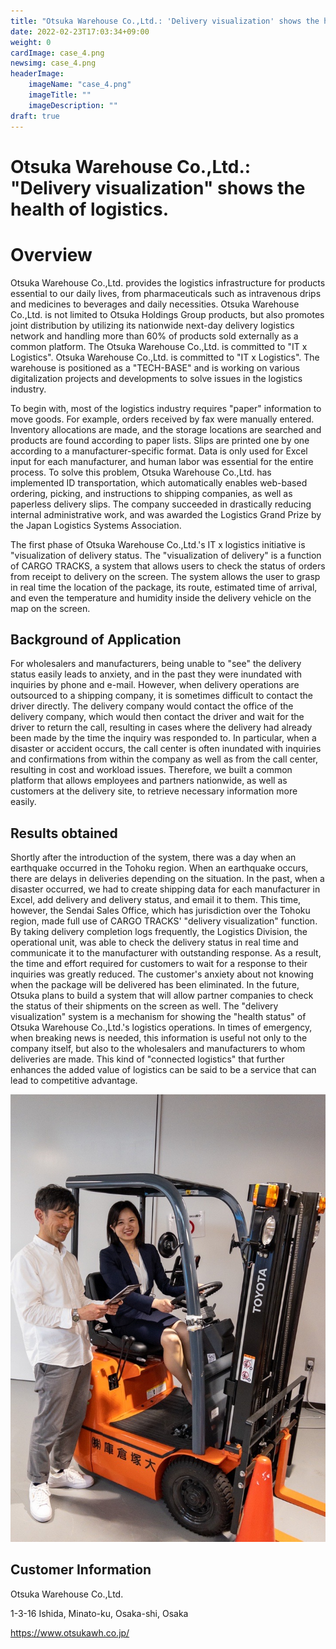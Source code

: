 ```yaml
---
title: "Otsuka Warehouse Co.,Ltd.: 'Delivery visualization' shows the health of logistics."
date: 2022-02-23T17:03:34+09:00
weight: 0
cardImage: case_4.png
newsimg: case_4.png
headerImage:
    imageName: "case_4.png"
    imageTitle: ""
    imageDescription: ""
draft: true
---
```



# Otsuka Warehouse Co.,Ltd.: "Delivery visualization" shows the health of logistics.

# Overview
Otsuka Warehouse Co.,Ltd. provides the logistics infrastructure for products essential to our daily lives, from pharmaceuticals such as intravenous drips and medicines to beverages and daily necessities. Otsuka Warehouse Co.,Ltd. is not limited to Otsuka Holdings Group products, but also promotes joint distribution by utilizing its nationwide next-day delivery logistics network and handling more than 60% of products sold externally as a common platform. The Otsuka Warehouse Co.,Ltd. is committed to "IT x Logistics".
Otsuka Warehouse Co.,Ltd. is committed to "IT x Logistics". The warehouse is positioned as a "TECH-BASE" and is working on various digitalization projects and developments to solve issues in the logistics industry.

To begin with, most of the logistics industry requires "paper" information to move goods. For example, orders received by fax were manually entered. Inventory allocations are made, and the storage locations are searched and products are found according to paper lists. Slips are printed one by one according to a manufacturer-specific format. Data is only used for Excel input for each manufacturer, and human labor was essential for the entire process. To solve this problem, Otsuka Warehouse Co.,Ltd. has implemented ID transportation, which automatically enables web-based ordering, picking, and instructions to shipping companies, as well as paperless delivery slips. The company succeeded in drastically reducing internal administrative work, and was awarded the Logistics Grand Prize by the Japan Logistics Systems Association.

The first phase of Otsuka Warehouse Co.,Ltd.'s IT x logistics initiative is "visualization of delivery status. The "visualization of delivery" is a function of CARGO TRACKS, a system that allows users to check the status of orders from receipt to delivery on the screen. The system allows the user to grasp in real time the location of the package, its route, estimated time of arrival, and even the temperature and humidity inside the delivery vehicle on the map on the screen.



## Background of Application
For wholesalers and manufacturers, being unable to "see" the delivery status easily leads to anxiety, and in the past they were inundated with inquiries by phone and e-mail. However, when delivery operations are outsourced to a shipping company, it is sometimes difficult to contact the driver directly. The delivery company would contact the office of the delivery company, which would then contact the driver and wait for the driver to return the call, resulting in cases where the delivery had already been made by the time the inquiry was responded to. In particular, when a disaster or accident occurs, the call center is often inundated with inquiries and confirmations from within the company as well as from the call center, resulting in cost and workload issues. Therefore, we built a common platform that allows employees and partners nationwide, as well as customers at the delivery site, to retrieve necessary information more easily.



## Results obtained
Shortly after the introduction of the system, there was a day when an earthquake occurred in the Tohoku region. When an earthquake occurs, there are delays in deliveries depending on the situation. In the past, when a disaster occurred, we had to create shipping data for each manufacturer in Excel, add delivery and delivery status, and email it to them. This time, however, the Sendai Sales Office, which has jurisdiction over the Tohoku region, made full use of CARGO TRACKS' "delivery visualization" function. By taking delivery completion logs frequently, the Logistics Division, the operational unit, was able to check the delivery status in real time and communicate it to the manufacturer with outstanding response. As a result, the time and effort required for customers to wait for a response to their inquiries was greatly reduced. The customer's anxiety about not knowing when the package will be delivered has been eliminated. In the future, Otsuka plans to build a system that will allow partner companies to check the status of their shipments on the screen as well.
The "delivery visualization" system is a mechanism for showing the "health status" of Otsuka Warehouse Co.,Ltd.'s logistics operations. In times of emergency, when breaking news is needed, this information is useful not only to the company itself, but also to the wholesalers and manufacturers to whom deliveries are made. This kind of "connected logistics" that further enhances the added value of logistics can be said to be a service that can lead to competitive advantage.

![ Image is not Available !](case_4-2.png)



## Customer Information
Otsuka Warehouse Co.,Ltd.  

1-3-16 Ishida, Minato-ku, Osaka-shi, Osaka 
 
https://www.otsukawh.co.jp/
